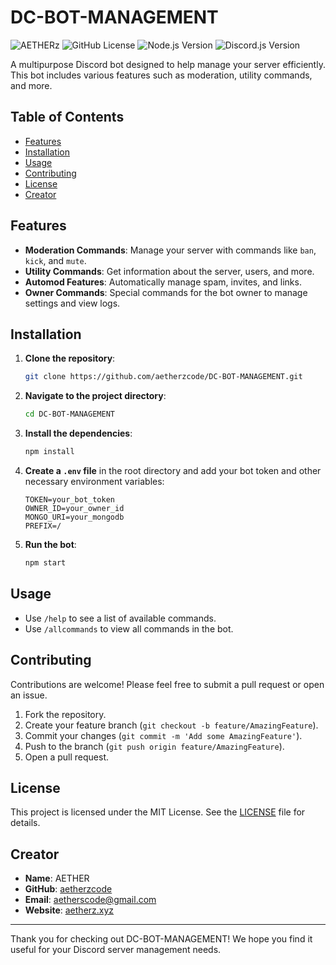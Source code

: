 # DC-BOT-MANAGEMENT

![AETHERz](https://i.ibb.co.com/RcGRCHX/14006377.png)
![GitHub License](https://img.shields.io/badge/license-MIT-blue.svg)
![Node.js Version](https://img.shields.io/badge/node-%3E%3D14.0.0-brightgreen.svg)
![Discord.js Version](https://img.shields.io/badge/discord.js-%3E%3D14.0.0-blue.svg)

A multipurpose Discord bot designed to help manage your server efficiently. This bot includes various features such as moderation, utility commands, and more.

## Table of Contents

- [Features](#features)
- [Installation](#installation)
- [Usage](#usage)
- [Contributing](#contributing)
- [License](#license)
- [Creator](#creator)

## Features

- **Moderation Commands**: Manage your server with commands like `ban`, `kick`, and `mute`.
- **Utility Commands**: Get information about the server, users, and more.
- **Automod Features**: Automatically manage spam, invites, and links.
- **Owner Commands**: Special commands for the bot owner to manage settings and view logs.

## Installation

1. **Clone the repository**:
   ```bash
   git clone https://github.com/aetherzcode/DC-BOT-MANAGEMENT.git
   ```

2. **Navigate to the project directory**:
   ```bash
   cd DC-BOT-MANAGEMENT
   ```

3. **Install the dependencies**:
   ```bash
   npm install
   ```

4. **Create a `.env` file** in the root directory and add your bot token and other necessary environment variables:
   ```plaintext
   TOKEN=your_bot_token
   OWNER_ID=your_owner_id
   MONGO_URI=your_mongodb
   PREFIX=/
   ```

5. **Run the bot**:
   ```bash
   npm start
   ```

## Usage

- Use `/help` to see a list of available commands.
- Use `/allcommands` to view all commands in the bot.

## Contributing

Contributions are welcome! Please feel free to submit a pull request or open an issue. 

1. Fork the repository.
2. Create your feature branch (`git checkout -b feature/AmazingFeature`).
3. Commit your changes (`git commit -m 'Add some AmazingFeature'`).
4. Push to the branch (`git push origin feature/AmazingFeature`).
5. Open a pull request.

## License

This project is licensed under the MIT License. See the [LICENSE](LICENSE) file for details.

## Creator

- **Name**: AETHER
- **GitHub**: [aetherzcode](https://github.com/aetherzcode)
- **Email**: [aetherscode@gmail.com](mailto:aetherscode@gmail.com)
- **Website**: [aetherz.xyz](https://aetherz.xyz)

---

Thank you for checking out DC-BOT-MANAGEMENT! We hope you find it useful for your Discord server management needs.
